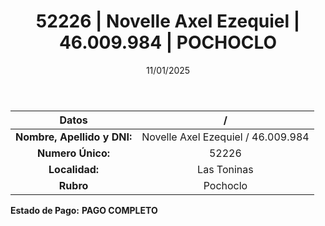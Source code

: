 ﻿---
title: 52226 | Novelle Axel Ezequiel | 46.009.984 | POCHOCLO
date: 11/01/2025
draft: false
tags: ['las-toninas', 'titular', 'pochoclo']
---

|          **Datos**          |  /  |
|:---------------------------:|:---:|
| **Nombre, Apellido y DNI:** | Novelle Axel Ezequiel / 46.009.984 |
|      **Numero Único:**      | 52226 |
|        **Localidad:**       | Las Toninas |
|          **Rubro**          | Pochoclo |

**Estado de Pago:** **PAGO COMPLETO**
